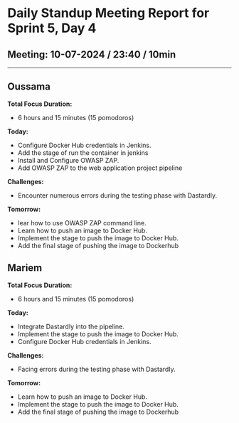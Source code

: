 # Daily Standup Meeting Report for Sprint 5, Day 4

## Meeting: 10-07-2024 / 23:40 / 10min

---

## Oussama

**Total Focus Duration:**

- 6 hours and 15 minutes (15 pomodoros)

**Today:**

- Configure Docker Hub credentials in Jenkins.
- Add the stage of run the container in jenkins
- Install and Configure OWASP ZAP.
- Add OWASP ZAP to the web application project pipeline

**Challenges:**

- Encounter numerous errors during the testing phase with Dastardly.

**Tomorrow:**

- lear how to use OWASP ZAP command line.
- Learn how to push an image to Docker Hub.
- Implement the stage to push the image to Docker Hub.
- Add the final stage of pushing the image to Dockerhub

## Mariem
**Total Focus Duration:**

- 6 hours and 15 minutes (15 pomodoros)

**Today:**
  
- Integrate Dastardly into the pipeline.
- Implement the stage to push the image to Docker Hub.
- Configure Docker Hub credentials in Jenkins.

**Challenges:**

- Facing errors during the testing phase with Dastardly.

**Tomorrow:**

- Learn how to push an image to Docker Hub.
- Implement the stage to push the image to Docker Hub.
- Add the final stage of pushing the image to Dockerhub

